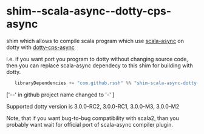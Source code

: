 # shim--scala-async--dotty-cps-async

shim which allows to compile scala program which use [scala-async](https://github.com/scala/scala-async) on dotty with [dotty-cps-async](https://github.com/rssh/dotty-cps-async)

i.e. if you want port you program to dotty without changing source code, then you can replace scala-async dependecy to this shim for building with dotty.

```Scala
   libraryDependencies += "com.github.rssh" %% "shim-scala-async-dotty-cps-async" % "0.5.0",
```

['--' in github project name changed to '-' ]

Supported dotty version is 3.0.0-RC2, 3.0.0-RC1, 3.0.0-M3, 3.0.0-M2

Note, that if you want bug-to-bug compatibility with scala2, than you probably want wait for official port of scala-async compiler plugin.

